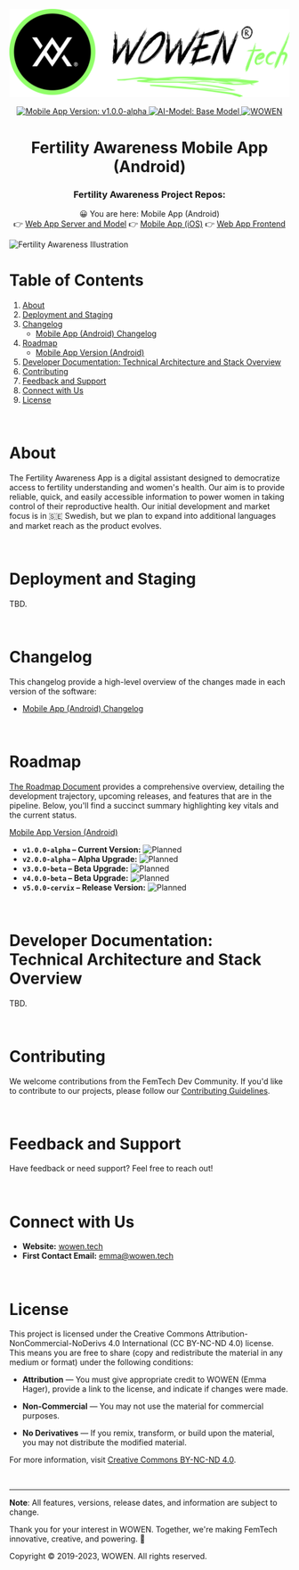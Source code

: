 ![WOWEN Tech Logo](https://github.com/WOWEN-DEV/wowen.tech/blob/main/assets/img/wowen-tech-repo-logo.svg)

<p align="center">
 <a href="https://fertilityawareness.wowen.tech/">
    <img src="https://img.shields.io/badge/Mobile%20App%20Version%20(Android)%20-v1.0.0--alpha-yellow" alt="Mobile App Version: v1.0.0-alpha">
</a>
<a href="#">
    <img src="https://img.shields.io/badge/AI%20Model-Base%20Model-blue" alt="AI-Model: Base Model">
</a>
  <a href="https://github.com/WOWEN-DEV">
    <img src="https://img.shields.io/badge/WOWEN-FemTech%20Dev%20Community-blueviolet" alt="WOWEN">
  </a>
</p>

<h1 align="center">Fertility Awareness Mobile App (Android)</h1>
<h3 align="center">Fertility Awareness Project Repos:</h3>
<p align="center">
<p align="center">
😀 You are here: Mobile App (Android)
  <br>
  👉 <a href="https://github.com/WOWEN-DEV/fertilityawareness-ai">Web App Server and Model</a>
  👉 <a href="https://github.com/WOWEN-DEV/fertilityawareness-ios">Mobile App (iOS)</a>
  👉 <a href="https://github.com/WOWEN-DEV/fertilityawareness">Web App Frontend</a>
</p>

![Fertility Awareness Illustration](https://fertilityawareness.wowen.tech/img/fertilityawareness-illustration-colored.svg)


# Table of Contents

1. [About](#about)
2. [Deployment and Staging](#deployment-and-staging)
3. [Changelog](#changelog)
   - [Mobile App (Android) Changelog](#mobile-app-android-changelog)
4. [Roadmap](#roadmap)
   - [Mobile App Version (Android)](#mobile-app-version-android)
5. [Developer Documentation: Technical Architecture and Stack Overview](#developer-documentation-technical-architecture-and-stack-overview)
6. [Contributing](#contributing)
7. [Feedback and Support](#feedback-and-support)
8. [Connect with Us](#connect-with-us)
9. [License](#license)

<br>

# About

The Fertility Awareness App is a digital assistant designed to democratize access to fertility understanding and women's health. Our aim is to provide reliable, quick, and easily accessible information to power women in taking control of their reproductive health. Our initial development and market focus is in 🇸🇪 Swedish, but we plan to expand into additional languages and market reach as the product evolves.

<br>

# Deployment and Staging
TBD.

<br>

# Changelog
This changelog provide a high-level overview of the changes made in each version of the software:
- [Mobile App (Android) Changelog](https://github.com/WOWEN-DEV/fertilityawareness-android/blob/main/CHANGELOG.md)

<br>

# Roadmap

[The Roadmap Document](https://github.com/WOWEN-DEV/fertilityawareness-android/blob/main/ROADMAP.md) provides a comprehensive overview, detailing the development trajectory, upcoming releases, and features that are in the pipeline. Below, you'll find a succinct summary highlighting key vitals and the current status.

[Mobile App Version (Android)](https://github.com/WOWEN-DEV/fertilityawareness-android)
- **`v1.0.0-alpha` – Current Version:** ![Planned](https://img.shields.io/badge/Status-Planned-red)
- **`v2.0.0-alpha` – Alpha Upgrade:** ![Planned](https://img.shields.io/badge/Status-Planned-red)
- **`v3.0.0-beta` – Beta Upgrade:** ![Planned](https://img.shields.io/badge/Status-Planned-red)
- **`v4.0.0-beta` – Beta Upgrade:** ![Planned](https://img.shields.io/badge/Status-Planned-red)
- **`v5.0.0-cervix` – Release Version:** ![Planned](https://img.shields.io/badge/Status-Planned-red)

<br>

# Developer Documentation: Technical Architecture and Stack Overview
TBD.

<br>

# Contributing

We welcome contributions from the FemTech Dev Community. If you'd like to contribute to our projects, please follow our [Contributing Guidelines](CONTRIBUTING.md).

<br>

# Feedback and Support

Have feedback or need support? Feel free to reach out!

<br>

# Connect with Us

- **Website:** [wowen.tech](https://wowen.tech)
- **First Contact Email:** emma@wowen.tech

<br>

# License

This project is licensed under the Creative Commons Attribution-NonCommercial-NoDerivs 4.0 International (CC BY-NC-ND 4.0) license. This means you are free to share (copy and redistribute the material in any medium or format) under the following conditions:

- **Attribution** — You must give appropriate credit to WOWEN (Emma Hager), provide a link to the license, and indicate if changes were made.

- **Non-Commercial** — You may not use the material for commercial purposes.

- **No Derivatives** — If you remix, transform, or build upon the material, you may not distribute the modified material.

For more information, visit [Creative Commons BY-NC-ND 4.0](https://creativecommons.org/licenses/by-nc-nd/4.0/).

<br>

---

**Note**: All features, versions, release dates, and information are subject to change.

Thank you for your interest in WOWEN. Together, we're making FemTech innovative, creative, and powering. 💪 

Copyright © 2019-2023, WOWEN. All rights reserved.
